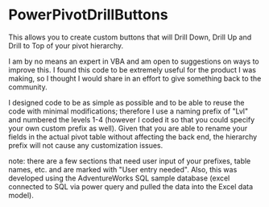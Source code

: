 # PowerPivotDrillButtons
This allows you to create custom buttons that will Drill Down, Drill Up and Drill to Top of your pivot hierarchy.

I am by no means an expert in VBA and am open to suggestions on ways to improve this. I found this code to be extremely useful for the product I was making, so I thought I would share in an effort to give something back to the community.

I designed code to be as simple as possible and to be able to reuse the code with minimal modifications; therefore I use a naming prefix of "Lvl" and numbered the levels 1-4 (however I coded it so that you could specify your own custom prefix as well). Given that you are able to rename your fields in the actual pivot table without affecting the back end, the hierarchy prefix will not cause any customization issues.

note: there are a few sections that need user input of your prefixes, table names, etc. and are marked with "User entry needed". Also, this was developed using the AdventureWorks SQL sample database (excel connected to SQL via power query and pulled the data into the Excel data model).
